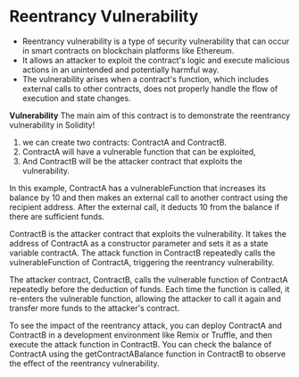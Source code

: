 # Reentrancy Vulnerability 

+ Reentrancy vulnerability is a type of security vulnerability that can occur in smart contracts on blockchain platforms like Ethereum. 
+ It allows an attacker to exploit the contract's logic and execute malicious actions in an unintended and potentially harmful way.
+ The vulnerability arises when a contract's function, which includes external calls to other contracts, does not properly handle the flow of execution and state changes. 

**Vulnerability**
The main aim of this contract is to demonstrate the reentrancy vulnerability in Solidity!

1. we can create two contracts: ContractA and ContractB. 
2. ContractA will have a vulnerable function that can be exploited, 
3. And ContractB will be the attacker contract that exploits the vulnerability. 

In this example, ContractA has a vulnerableFunction that increases its balance by 10 and then makes an external call to another contract using the recipient address. After the external call, it deducts 10 from the balance if there are sufficient funds.

ContractB is the attacker contract that exploits the vulnerability. It takes the address of ContractA as a constructor parameter and sets it as a state variable contractA. The attack function in ContractB repeatedly calls the vulnerableFunction of ContractA, triggering the reentrancy vulnerability.

The attacker contract, ContractB, calls the vulnerable function of ContractA repeatedly before the deduction of funds. Each time the function is called, it re-enters the vulnerable function, allowing the attacker to call it again and transfer more funds to the attacker's contract.

To see the impact of the reentrancy attack, you can deploy ContractA and ContractB in a development environment like Remix or Truffle, and then execute the attack function in ContractB. You can check the balance of ContractA using the getContractABalance function in ContractB to observe the effect of the reentrancy vulnerability.
